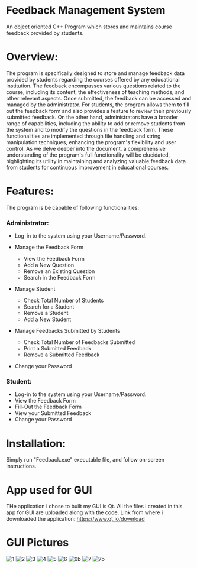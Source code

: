 # Feedback Management System
An object oriented C++ Program which stores and maintains course feedback provided by students. 

# Overview:
The program is specifically designed to store and manage feedback data provided by students regarding the courses offered by any educational institution. The feedback encompasses various questions related to the course, including its content, the effectiveness of teaching methods, and other relevant aspects. Once submitted, the feedback can be accessed and managed by the administrator.
For students, the program allows them to fill out the feedback form and also provides a feature to review their previously submitted feedback. On the other hand, administrators have a broader range of capabilities, including the ability to add or remove students from the system and to modify the questions in the feedback form. These functionalities are implemented through file handling and string manipulation techniques, enhancing the program's flexibility and user control.
As we delve deeper into the document, a comprehensive understanding of the program's full functionality will be elucidated, highlighting its utility in maintaining and analyzing valuable feedback data from students for continuous improvement in educational courses.

# Features:
The program is be capable of following functionalities:
### Administrator: 
*	Log-in to the system using your Username/Password.
*	Manage the Feedback Form
    *	View the Feedback Form
    *	Add a New Question
    *	Remove an Existing Question
    *	Search in the Feedback Form

*	Manage Student
    * Check Total Number of Students
    *	Search for a Student
    *	Remove a Student
    *	Add a New Student

*	Manage Feedbacks Submitted by Students
    *	Check Total Number of Feedbacks Submitted
    *	Print a Submitted Feedback
    *	Remove a Submitted Feedback

*	Change your Password

### Student: 
*	Log-in to the system using your Username/Password.
* View the Feedback Form
*	Fill-Out the Feedback Form
*	View your Submitted Feedback
*	Change your Password

# Installation:
Simply run "Feedback.exe" executable file, and follow on-screen instructions.
# App used for GUI
THe application i chose to built my GUI is Qt. All the files i created in this app for GUI are uploaded along with the code. 
Link from where i downloaded the application: https://www.qt.io/download
# GUI Pictures 
![1](https://github.com/Afnan4179/CurriculumFeedback/assets/155233153/15088068-3960-43c1-bec5-bdcd86107037)
![2](https://github.com/Afnan4179/CurriculumFeedback/assets/155233153/46a587ff-6e7f-4ff5-b876-bac322f88a55)
![3](https://github.com/Afnan4179/CurriculumFeedback/assets/155233153/4d46e910-f3e8-48a4-9473-beed5c6195bf)
![4](https://github.com/Afnan4179/CurriculumFeedback/assets/155233153/cb8b21fc-b439-4bdc-beed-398641328c2a)
![5](https://github.com/Afnan4179/CurriculumFeedback/assets/155233153/5dcb58bf-6c28-4ae9-b8e0-40e4bcba61f5)
![6](https://github.com/Afnan4179/CurriculumFeedback/assets/155233153/00dfb54d-ea61-4cdc-acab-a0b8fdc657d5)
![6b](https://github.com/Afnan4179/CurriculumFeedback/assets/155233153/e1cb816d-56f2-424c-8e5b-d7e63a4d8d86)
![7](https://github.com/Afnan4179/CurriculumFeedback/assets/155233153/349ded8a-4022-4559-867f-30ca56375b7f)
![7b](https://github.com/Afnan4179/CurriculumFeedback/assets/155233153/c7f58c2b-84c7-4513-92a4-546fbfa621aa)

